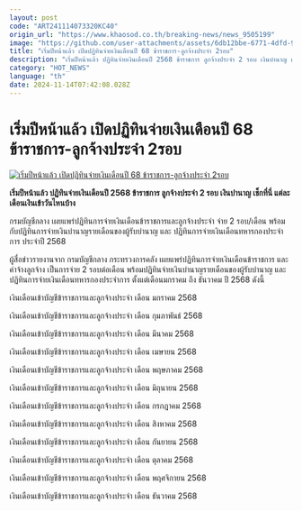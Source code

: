 ```yaml
---
layout: post
code: "ART241114073320KC40"
origin_url: "https://www.khaosod.co.th/breaking-news/news_9505199"
image: "https://github.com/user-attachments/assets/6db12bbe-6771-4dfd-9344-45333dc15be4"
title: "เริ่มปีหน้าแล้ว เปิดปฏิทินจ่ายเงินเดือนปี 68 ข้าราชการ-ลูกจ้างประจำ 2รอบ"
description: "เริ่มปีหน้าแล้ว ปฏิทินจ่ายเงินเดือนปี 2568 ข้าราชการ ลูกจ้างประจำ 2 รอบ เงินบำนาญ เช็กที่นี่ แต่ละเดือนเงินเข้าวันไหนบ้าง"
category: "HOT_NEWS"
language: "th"
date: 2024-11-14T07:42:08.028Z
---
```


# เริ่มปีหน้าแล้ว เปิดปฏิทินจ่ายเงินเดือนปี 68 ข้าราชการ-ลูกจ้างประจำ 2รอบ

[![เริ่มปีหน้าแล้ว เปิดปฏิทินจ่ายเงินเดือนปี 68 ข้าราชการ-ลูกจ้างประจำ 2รอบ](https://www.khaosod.co.th/wpapp/uploads/2024/11/Salary-payment-calendar.jpg "เริ่มปีหน้าแล้ว เปิดปฏิทินจ่ายเงินเดือนปี 68 ข้าราชการ-ลูกจ้างประจำ 2รอบ")](https://www.khaosod.co.th/wpapp/uploads/2024/11/Salary-payment-calendar.jpg)

**เริ่มปีหน้าแล้ว ปฏิทินจ่ายเงินเดือนปี 2568 ข้าราชการ ลูกจ้างประจำ 2 รอบ เงินบำนาญ เช็กที่นี่ แต่ละเดือนเงินเข้าวันไหนบ้าง**

กรมบัญชีกลาง เผยแพร่ปฏิทินการจ่ายเงินเดือนข้าราชการและลูกจ้างประจำ จ่าย 2 รอบ/เดือน พร้อมกับปฏิทินการจ่ายเงินบำนาญรายเดือนของผู้รับบำนาญ และ ปฏิทินการจ่ายเงินเดือนทหารกองประจำการ ประจำปี 2568

ผู้สื่อข่าวรายงานจาก กรมบัญชีกลาง กระทรวงการคลัง เผยแพร่ปฏิทินการจ่ายเงินเดือนข้าราชการ และค่าจ้างลูกจ้าง เป็นการจ่าย 2 รอบต่อเดือน พร้อมปฏิทินจ่ายเงินบำนาญรายเดือนของผู้รับบำนาญ และ ปฏิทินการจ่ายเงินเดือนทหารกองประจำการ ตั้งแต่เดือนมกราคม ถึง ธันวาคม ปี 2568 ดังนี้

เงินเดือนเข้าบัญชีข้าราชการและลูกจ้างประจำ เดือน มกราคม 2568

เงินเดือนเข้าบัญชีข้าราชการและลูกจ้างประจำ เดือน กุมภาพันธ์ 2568

เงินเดือนเข้าบัญชีข้าราชการและลูกจ้างประจำ เดือน มีนาคม 2568

เงินเดือนเข้าบัญชีข้าราชการและลูกจ้างประจำ เดือน เมษายน 2568

เงินเดือนเข้าบัญชีข้าราชการและลูกจ้างประจำ เดือน พฤษภาคม 2568

เงินเดือนเข้าบัญชีข้าราชการและลูกจ้างประจำ เดือน มิถุนายน 2568

เงินเดือนเข้าบัญชีข้าราชการและลูกจ้างประจำ เดือน กรกฎาคม 2568

เงินเดือนเข้าบัญชีข้าราชการและลูกจ้างประจำ เดือน สิงหาคม 2568

เงินเดือนเข้าบัญชีข้าราชการและลูกจ้างประจำ เดือน กันยายน 2568

เงินเดือนเข้าบัญชีข้าราชการและลูกจ้างประจำ เดือน ตุลาคม 2568

เงินเดือนเข้าบัญชีข้าราชการและลูกจ้างประจำ เดือน พฤศจิกายน 2568

เงินเดือนเข้าบัญชีข้าราชการและลูกจ้างประจำ เดือน ธันวาคม 2568